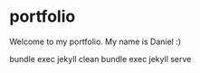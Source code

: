 # portfolio

Welcome to my portfolio. My name is Daniel :)


bundle exec jekyll clean
bundle exec jekyll serve
